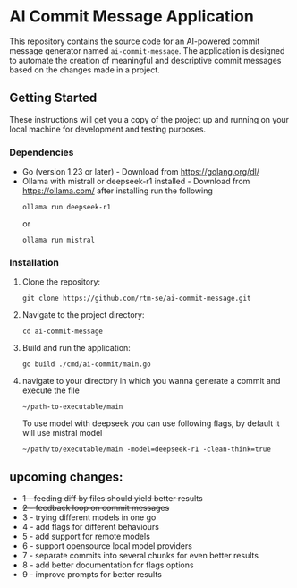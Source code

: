# AI Commit Message Application

This repository contains the source code for an AI-powered commit message
generator named `ai-commit-message`. The application is designed to
automate the creation of meaningful and descriptive commit messages based
on the changes made in a project.

## Getting Started

These instructions will get you a copy of the project up and running on
your local machine for development and testing purposes.

### Dependencies

- Go (version 1.23 or later) - Download from https://golang.org/dl/
- Ollama with mistrall or deepseek-r1 installed - Download from https://ollama.com/
  after installing run the following
   ```
  ollama run deepseek-r1
   ```
  or
   ```
  ollama run mistral
   ```

### Installation

1. Clone the repository:
   ```
   git clone https://github.com/rtm-se/ai-commit-message.git
   ```
2. Navigate to the project directory:
   ```
   cd ai-commit-message
   ```
3. Build and run the application:
   ```
   go build ./cmd/ai-commit/main.go
   ```
4. navigate to your directory in which you wanna generate a commit and execute the file
   ```
   ~/path-to-executable/main
   ```
   To use model with deepseek you can use following flags, by default it will use mistral model 
   ```
   ~/path/to/executable/main -model=deepseek-r1 -clean-think=true
   ```

upcoming changes:
-
- ~~1 - feeding diff by files should yield better results~~
- ~~2 - feedback loop on commit messages~~
- 3 - trying different models in one go
- 4 - add flags for different behaviours
- 5 - add support for remote models
- 6 - support opensource local model providers
- 7 - separate commits into several chunks for even better results
- 8 - add better documentation for flags options
- 9 - improve prompts for better results